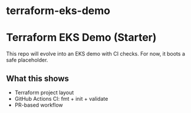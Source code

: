 # terraform-eks-demo

# Terraform EKS Demo (Starter)

This repo will evolve into an EKS demo with CI checks. For now, it boots a safe placeholder.

## What this shows
- Terraform project layout
- GitHub Actions CI: fmt + init + validate
- PR-based workflow
